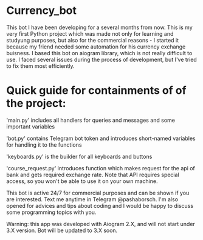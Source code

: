 # Currency_bot
This bot I have been developing for a several months from now. This is my very first Python project which was made not only for learning and studyung purposes, but also for the commercial reasons - I started it because my friend needed some automation for his currency exchange buisness.
I based this bot on aiogram library, which is not really difficult to use. I faced several issues during the process of development, but I've tried to fix them most efficiently.
# Quick guide for containments of of the project:
'main.py' includes all handlers for queries and messages and some important variables

'bot.py' contains Telegram bot token and introduces short-named variables for handling it to the functions

'keyboards.py' is the builder for all keyboards and buttons

'course_request.py' introduces function which makes request for the api of bank and gets required exchange rate. Note that API requires special access, so you won't be able to use it on your own machine.


This bot is active 24/7 for commercial purposes and can be shown if you are interested. Text me anytime in Telegram @pashaborsch. I'm also opened for advices and tips about coding and I would be happy to discuss some programming topics with you.

Warning: this app was developed with Aiogram 2.X, and will not start under 3.X version. Bot will be updated to 3.X soon.
